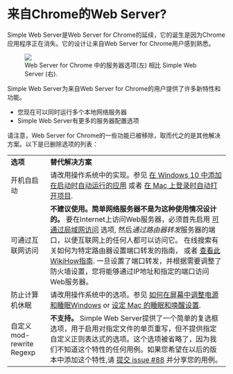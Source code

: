 # 来自Chrome的Web Server?

Simple Web Server是Web Server for Chrome的延续，它的诞生是因为Chrome应用程序正在消失。它的设计让来自Web Server for Chrome用户感到熟悉。

<figure>
  <img src='/images/web_server_for_chrome_options_vs_simple_web_server_options_figure.jpeg'>
  <figcaption>Web Server for Chrome 中的服务器选项(左) 相比 Simple Web Server (右).</figcaption>
</figure>

Simple Web Server为来自Web Server for Chrome的用户提供了许多新特性和功能。
- 您现在可以同时运行多个本地网络服务器
- Simple Web Server有更多的服务器配置选项

请注意，Web Server for Chrome的一些功能已被移除，取而代之的是其他解决方案。以下是已删除选项的列表：

<table>
    <tr>
        <td><b>选项</b></td>
        <td><b>替代解决方案</b></td>
    </tr>
    <tr>
        <td>开机自启动</td>
        <td>请改用操作系统中的实现。参见 <a href="https://support.microsoft.com/zh-CN/windows/add-an-app-to-run-automatically-at-startup-in-windows-10-150da165-dcd9-7230-517b-cf3c295d89dd" target="_blank">在 Windows 10 中添加在启动时自动运行的应用</a> 或者 <a href="https://support.apple.com/zh-cn/guide/mac-help/mh15189/mac" target="_blank">在 Mac 上登录时自动打开项目</a>.</td>
    </tr>
    <tr>
        <td>可通过互联网访问</td>
        <td><b>不建议使用。简单网络服务器不是为这种使用情况设计的。</b> 要在Internet上访问Web服务器，必须首先启用 <a href="/zh-CN/docs/options.html#accessible-on-local-network">可通过局域网访问</a> 选项, 然后<i>通过路由器转发</i>服务器的端口，以便互联网上的任何人都可以访问它。 在线搜索有关如何为特定路由器设置端口转发的指南， 或者 <a href="https://www.wikihow.com/Set-Up-Port-Forwarding-on-a-Router" target="_blank">查看此WikiHow指南</a>. 一旦设置了端口转发，并根据需要调整了防火墙设置，您将能够通过IP地址和指定的端口访问Web服务器。</td>
    </tr>
    <tr>
        <td>防止计算机休眠</td>
        <td>请改用操作系统中的选项。参见 <a href="https://support.microsoft.com/zh-CN/windows/how-to-adjust-power-and-sleep-settings-in-windows-26f623b5-4fcc-4194-863d-b824e5ea7679" target="_blank">如何在屏幕中调整电源和睡眠Windows</a> or <a href="https://support.apple.com/zh-cn/guide/mac-help/mchle41a6ccd/mac" target="_blank">设定 Mac 的睡眠和唤醒设置</a>.</td>
    </tr>
    <tr>
        <td>自定义 mod-rewrite Regexp</td>
        <td><b>不支持。</b> Simple Web Server提供了一个简单的复选框选项，用于启用对指定文件的单页重写，但不提供指定自定义正则表达式的选项。这个选项被省略了，因为我们不知道这个特性的任何用例。如果您希望在以后的版本中添加这个特性,请 <a href="https://github.com/terreng/simple-web-server/issues/88" target="_blank">提交 issue #88</a> 并分享您的用例。</td>
    </tr>
</table>
